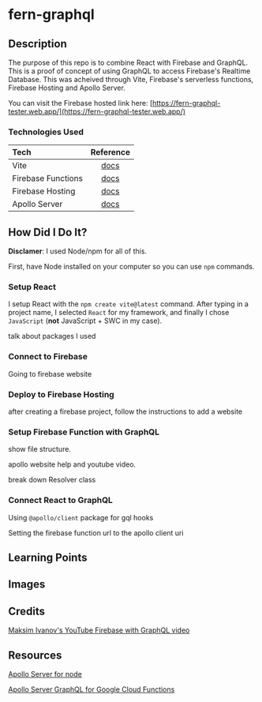 # fern-graphql

## Description

The purpose of this repo is to combine React with Firebase and GraphQL. This is a proof of concept of using GraphQL to access Firebase's Realtime Database. This was acheived through Vite, Firebase's serverless functions, Firebase Hosting and Apollo Server.

You can visit the Firebase hosted link here: [https://fern-graphql-tester.web.app/](https://fern-graphql-tester.web.app/)

### Technologies Used

| Tech | Reference |
| :---- | :----: |
| Vite | [docs](https://vitejs.dev/) |
| Firebase Functions | [docs](https://firebase.google.com/docs/functions) |
| Firebase Hosting | [docs](https://firebase.google.com/docs/hosting) |
| Apollo Server | [docs](https://www.apollographql.com/docs/) |


## How Did I Do It?

**Disclamer**: I used Node/npm for all of this.

First, have Node installed on your computer so you can use `npm` commands.

### Setup React

I setup React with the `npm create vite@latest` command. After typing in a project name, I selected `React` for my framework, and finally I chose `JavaScript` (**not** JavaScript + SWC in my case).

talk about packages I used

### Connect to Firebase

Going to firebase website

### Deploy to Firebase Hosting

after creating a firebase project, follow the instructions to add a website

### Setup Firebase Function with GraphQL

show file structure.

apollo website help and youtube video.

break down Resolver class

### Connect React to GraphQL

Using `@apollo/client` package for gql hooks

Setting the firebase function url to the apollo client uri

## Learning Points



## Images



## Credits 

[Maksim Ivanov's YouTube Firebase with GraphQL video](https://www.youtube.com/watch?v=I5irZ0AAr98)

## Resources

[Apollo Server for node](https://www.apollographql.com/docs/apollo-server/v3/integrations/middleware/#apollo-server-express)

[Apollo Server GraphQL for Google Cloud Functions](https://www.apollographql.com/docs/apollo-server/v3/integrations/middleware/#apollo-server-cloud-functions)